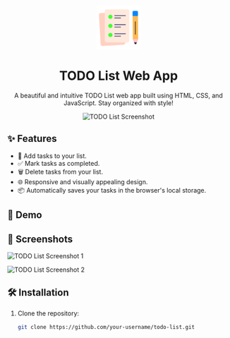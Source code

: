 <!-- Add your project title -->
<p align="center">
  <img src="icon.png" alt="Project Logo">
</p>

<h1 align="center">TODO List Web App</h1>

<p align="center">
  A beautiful and intuitive TODO List web app built using HTML, CSS, and JavaScript. Stay organized with style!
</p>

<p align="center">
  <img src="screenshot.png" alt="TODO List Screenshot">
</p>

## ✨ Features

- 📝 Add tasks to your list.
- ✅ Mark tasks as completed.
- 🗑️ Delete tasks from your list.
- 🌐 Responsive and visually appealing design.
- 📦 Automatically saves your tasks in the browser's local storage.

## 🚀 Demo


## 📸 Screenshots

![TODO List Screenshot 1](screenshot1.png)

![TODO List Screenshot 2](screenshot2.png)

## 🛠️ Installation

1. Clone the repository:

   ```bash
   git clone https://github.com/your-username/todo-list.git
